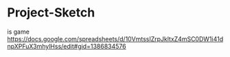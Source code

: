 # Project-Sketch
is game
https://docs.google.com/spreadsheets/d/10VmtssIZrpJkltxZ4mSC0DW1i41dnpXPFuX3mhylHss/edit#gid=1386834576
